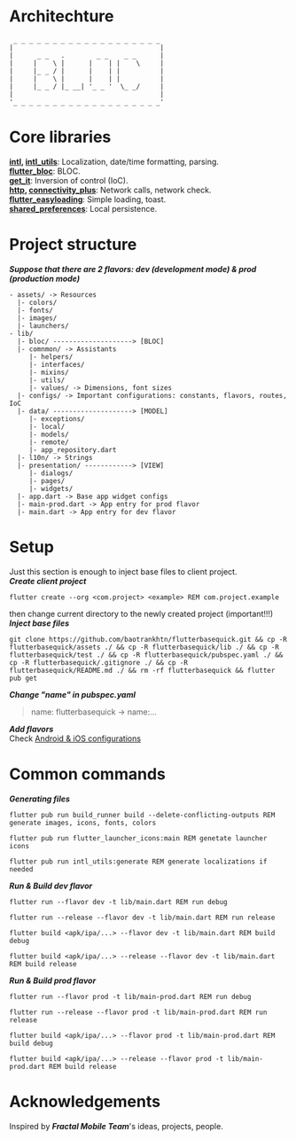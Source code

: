 
# Architechture
```
 _ _ _ _ _ _ _ _ _ _ _ _ _ _ _ _ _ _ _ 
|                                     |
|      _ _   .        _ _    _ _      |
|     |    \ |      |    | |    \     |
|     |_ _ / |      |    | |          |
|     |    \ |      |    | |          |
|     |_ _ / |_ __| '_ _ '  \_ _/     |
|                                     |
'_ _ _ _ _ _ _ _ _ _ _ _ _ _ _ _ _ _ _'

```

# Core libraries

**[intl](https://pub.dev/packages/intl), [intl_utils](https://pub.dev/packages/intl_utils)**: Localization, date/time formatting, parsing.  
**[flutter_bloc](https://pub.dev/packages/flutter_bloc)**: BLOC.  
**[get_it](https://pub.dev/packages/get_it)**: Inversion of control (IoC).  
**[http](https://pub.dev/packages/http), [connectivity_plus](https://pub.dev/packages/connectivity_plus)**: Network calls, network check.  
**[flutter_easyloading](https://pub.dev/packages/flutter_easyloading)**: Simple loading, toast.  
**[shared_preferences](https://pub.dev/packages/shared_preferences)**: Local persistence.  

# Project structure
***Suppose that there are 2 flavors: dev (development mode) & prod (production mode)***       

```
- assets/ -> Resources 
  |- colors/
  |- fonts/
  |- images/
  |- launchers/
- lib/
  |- bloc/ --------------------> [BLOC]
  |- comnmon/ -> Assistants
     |- helpers/
     |- interfaces/
     |- mixins/
     |- utils/
     |- values/ -> Dimensions, font sizes
  |- configs/ -> Important configurations: constants, flavors, routes, IoC
  |- data/ --------------------> [MODEL]
     |- exceptions/
     |- local/
     |- models/
     |- remote/
     |- app_repository.dart
  |- l10n/ -> Strings
  |- presentation/ ------------> [VIEW]
     |- dialogs/
     |- pages/
     |- widgets/
  |- app.dart -> Base app widget configs
  |- main-prod.dart -> App entry for prod flavor
  |- main.dart -> App entry for dev flavor
```

# Setup
Just this section is enough to inject base files to client project.  
***Create client project***
```
flutter create --org <com.project> <example> REM com.project.example
```
then change current directory to the newly created project (important!!!)   
***Inject base files***
```
git clone https://github.com/baotrankhtn/flutterbasequick.git && cp -R flutterbasequick/assets ./ && cp -R flutterbasequick/lib ./ && cp -R flutterbasequick/test ./ && cp -R flutterbasequick/pubspec.yaml ./ && cp -R flutterbasequick/.gitignore ./ && cp -R flutterbasequick/README.md ./ && rm -rf flutterbasequick && flutter pub get
```

***Change "name" in pubspec.yaml***
> name: flutterbasequick -> name:...

***Add flavors***   
Check [Android & iOS configurations](https://medium.com/@animeshjain/build-flavors-in-flutter-android-and-ios-with-different-firebase-projects-per-flavor-27c5c5dac10b)

# Common commands
***Generating files***
```  
flutter pub run build_runner build --delete-conflicting-outputs REM generate images, icons, fonts, colors
```  

```  
flutter pub run flutter_launcher_icons:main REM genetate launcher icons
```  

```  
flutter pub run intl_utils:generate REM generate localizations if needed
```  

***Run & Build dev flavor***
```
flutter run --flavor dev -t lib/main.dart REM run debug
```
```
flutter run --release --flavor dev -t lib/main.dart REM run release
```
```
flutter build <apk/ipa/...> --flavor dev -t lib/main.dart REM build debug
```
```
flutter build <apk/ipa/...> --release --flavor dev -t lib/main.dart REM build release
```
***Run & Build prod flavor***
```
flutter run --flavor prod -t lib/main-prod.dart REM run debug
```
```
flutter run --release --flavor prod -t lib/main-prod.dart REM run release
```
```
flutter build <apk/ipa/...> --flavor prod -t lib/main-prod.dart REM build debug
```
```
flutter build <apk/ipa/...> --release --flavor prod -t lib/main-prod.dart REM build release
```

# Acknowledgements
Inspired by ***Fractal Mobile Team***'s ideas, projects, people.  
